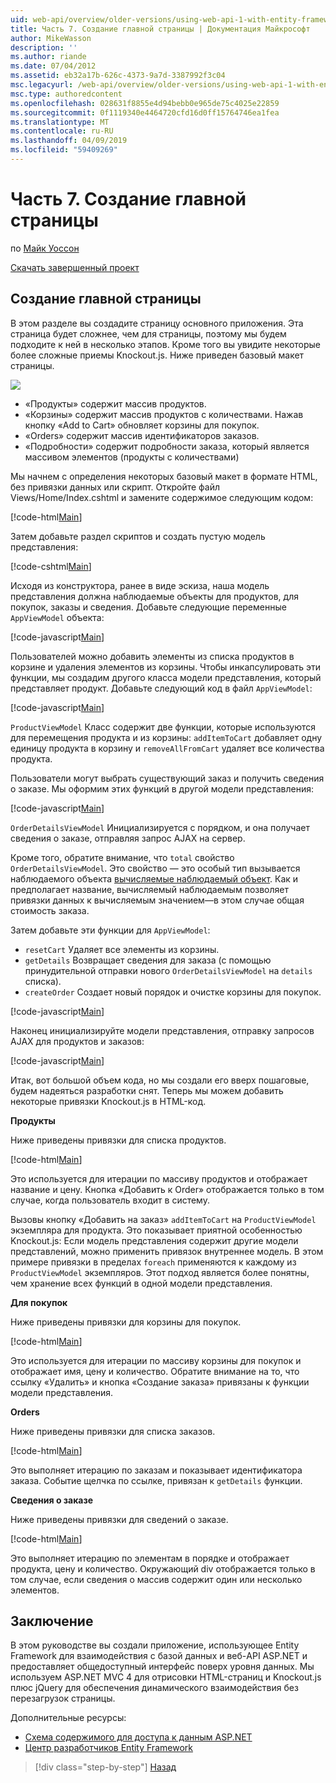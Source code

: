 ```yaml
---
uid: web-api/overview/older-versions/using-web-api-1-with-entity-framework-5/using-web-api-with-entity-framework-part-7
title: Часть 7. Создание главной страницы | Документация Майкрософт
author: MikeWasson
description: ''
ms.author: riande
ms.date: 07/04/2012
ms.assetid: eb32a17b-626c-4373-9a7d-3387992f3c04
msc.legacyurl: /web-api/overview/older-versions/using-web-api-1-with-entity-framework-5/using-web-api-with-entity-framework-part-7
msc.type: authoredcontent
ms.openlocfilehash: 028631f8855e4d94bebb0e965de75c4025e22859
ms.sourcegitcommit: 0f1119340e4464720cfd16d0ff15764746ea1fea
ms.translationtype: MT
ms.contentlocale: ru-RU
ms.lasthandoff: 04/09/2019
ms.locfileid: "59409269"
---
```

# <a name="part-7-creating-the-main-page"></a>Часть 7. Создание главной страницы

по [Майк Уоссон](https://github.com/MikeWasson)

[Скачать завершенный проект](http://code.msdn.microsoft.com/ASP-NET-Web-API-with-afa30545)

## <a name="creating-the-main-page"></a>Создание главной страницы

В этом разделе вы создадите страницу основного приложения. Эта страница будет сложнее, чем для страницы, поэтому мы будем подходите к ней в несколько этапов. Кроме того вы увидите некоторые более сложные приемы Knockout.js. Ниже приведен базовый макет страницы.

![](using-web-api-with-entity-framework-part-7/_static/image1.png)

- «Продукты» содержит массив продуктов.
- «Корзины» содержит массив продуктов с количествами. Нажав кнопку «Add to Cart» обновляет корзины для покупок.
- «Orders» содержит массив идентификаторов заказов.
- «Подробности» содержит подробности заказа, который является массивом элементов (продукты с количествами)

Мы начнем с определения некоторых базовый макет в формате HTML, без привязки данных или скрипт. Откройте файл Views/Home/Index.cshtml и замените содержимое следующим кодом:

[!code-html[Main](using-web-api-with-entity-framework-part-7/samples/sample1.html)]

Затем добавьте раздел скриптов и создать пустую модель представления:

[!code-cshtml[Main](using-web-api-with-entity-framework-part-7/samples/sample2.cshtml)]

Исходя из конструктора, ранее в виде эскиза, наша модель представления должна наблюдаемые объекты для продуктов, для покупок, заказы и сведения. Добавьте следующие переменные `AppViewModel` объекта:

[!code-javascript[Main](using-web-api-with-entity-framework-part-7/samples/sample3.js)]

Пользователей можно добавить элементы из списка продуктов в корзине и удаления элементов из корзины. Чтобы инкапсулировать эти функции, мы создадим другого класса модели представления, который представляет продукт. Добавьте следующий код в файл `AppViewModel`:

[!code-javascript[Main](using-web-api-with-entity-framework-part-7/samples/sample4.js?highlight=4)]

`ProductViewModel` Класс содержит две функции, которые используются для перемещения продукта и из корзины: `addItemToCart` добавляет одну единицу продукта в корзину и `removeAllFromCart` удаляет все количества продукта.

Пользователи могут выбрать существующий заказ и получить сведения о заказе. Мы оформим этих функций в другой модели представления:

[!code-javascript[Main](using-web-api-with-entity-framework-part-7/samples/sample5.js?highlight=4)]

`OrderDetailsViewModel` Инициализируется с порядком, и она получает сведения о заказе, отправляя запрос AJAX на сервер.

Кроме того, обратите внимание, что `total` свойство `OrderDetailsViewModel`. Это свойство — это особый тип вызывается наблюдаемого объекта [вычисляемые наблюдаемый объект](http://knockoutjs.com/documentation/computedObservables.html). Как и предполагает название, вычисляемый наблюдаемым позволяет привязки данных к вычисляемым значением&#8212;в этом случае общая стоимость заказа.

Затем добавьте эти функции для `AppViewModel`:

- `resetCart` Удаляет все элементы из корзины.
- `getDetails` Возвращает сведения для заказа (с помощью принудительной отправки нового `OrderDetailsViewModel` на `details` списка).
- `createOrder` Создает новый порядок и очистке корзины для покупок.


[!code-javascript[Main](using-web-api-with-entity-framework-part-7/samples/sample6.js?highlight=4)]

Наконец инициализируйте модели представления, отправку запросов AJAX для продуктов и заказов:

[!code-javascript[Main](using-web-api-with-entity-framework-part-7/samples/sample7.js)]

Итак, вот большой объем кода, но мы создали его вверх пошаговые, будем надеяться разработки снят. Теперь мы можем добавить некоторые привязки Knockout.js в HTML-код.

**Продукты**

Ниже приведены привязки для списка продуктов.

[!code-html[Main](using-web-api-with-entity-framework-part-7/samples/sample8.html)]

Это используется для итерации по массиву продуктов и отображает название и цену. Кнопка «Добавить к Order» отображается только в том случае, когда пользователь входит в систему.

Вызовы кнопку «Добавить на заказ» `addItemToCart` на `ProductViewModel` экземпляра для продукта. Это показывает приятной особенностью Knockout.js: Если модель представления содержит другие модели представлений, можно применить привязок внутреннее модель. В этом примере привязки в пределах `foreach` применяются к каждому из `ProductViewModel` экземпляров. Этот подход является более понятны, чем хранение всех функций в одной модели представления.

**Для покупок**

Ниже приведены привязки для корзины для покупок.

[!code-html[Main](using-web-api-with-entity-framework-part-7/samples/sample9.html)]

Это используется для итерации по массиву корзины для покупок и отображает имя, цену и количество. Обратите внимание на то, что ссылку «Удалить» и кнопка «Создание заказа» привязаны к функции модели представления.

**Orders**

Ниже приведены привязки для списка заказов.

[!code-html[Main](using-web-api-with-entity-framework-part-7/samples/sample10.html)]

Это выполняет итерацию по заказам и показывает идентификатора заказа. Событие щелчка по ссылке, привязан к `getDetails` функции.

**Сведения о заказе**

Ниже приведены привязки для сведений о заказе.

[!code-html[Main](using-web-api-with-entity-framework-part-7/samples/sample11.html)]

Это выполняет итерацию по элементам в порядке и отображает продукта, цену и количество. Окружающий div отображается только в том случае, если сведения о массив содержит один или несколько элементов.

## <a name="conclusion"></a>Заключение

В этом руководстве вы создали приложение, использующее Entity Framework для взаимодействия с базой данных и веб-API ASP.NET и предоставляет общедоступный интерфейс поверх уровня данных. Мы используем ASP.NET MVC 4 для отрисовки HTML-страниц и Knockout.js плюс jQuery для обеспечения динамического взаимодействия без перезагрузок страницы.

Дополнительные ресурсы:

- [Схема содержимого для доступа к данным ASP.NET](https://msdn.microsoft.com/library/6759sth4.aspx)
- [Центр разработчиков Entity Framework](https://msdn.microsoft.com/data/ef)

> [!div class="step-by-step"]
> [Назад](using-web-api-with-entity-framework-part-6.md)
